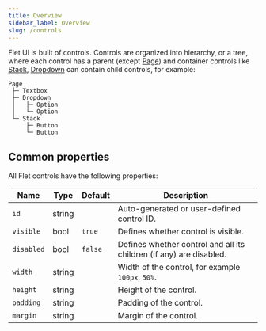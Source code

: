 ```yaml
---
title: Overview
sidebar_label: Overview
slug: /controls
---
```


Flet UI is built of controls. Controls are organized into hierarchy, or a tree, where each control has a parent (except [Page](controls/page)) and container controls like [Stack](controls/stack), [Dropdown](controls/dropdown) can contain child controls, for example:

```
Page
 ├─ Textbox
 ├─ Dropdown
 │   ├─ Option
 │   └─ Option
 └─ Stack
     ├─ Button
     └─ Button
```

## Common properties

All Flet controls have the following properties:

| Name       | Type      | Default       | Description |
| ---------- | --------- | ------------- | ----------- |
| `id`       | string    |               | Auto-generated or user-defined control ID.    |
| `visible`  | bool      | `true`        | Defines whether control is visible. |
| `disabled` | bool      | `false`       | Defines whether control and all its children (if any) are disabled. |
| `width`    | string    |               | Width of the control, for example `100px`, `50%`.    |
| `height`   | string    |               | Height of the control.    |
| `padding`  | string    |               | Padding of the control.    |
| `margin`   | string    |               | Margin of the control.    |